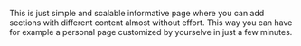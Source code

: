 This is just simple and scalable informative page where you can add sections with different content almost without effort. This way you can have for example a personal page customized by yourselve in just a few minutes.
